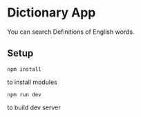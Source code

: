 # Dictionary App

You can search Definitions of English words.

## Setup

```
npm install
```
to install modules

```
npm run dev
```
to build dev server
